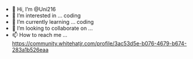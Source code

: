 - 👋 Hi, I’m @Uni216
- 👀 I’m interested in ... coding
- 🌱 I’m currently learning ... coding
- 💞️ I’m looking to collaborate on ...
- 📫 How to reach me ... https://community.whitehatjr.com/profile/3ac53d5e-b076-4679-b674-283a1b526eaa

<!---
Uni216/Uni216 is a ✨ special ✨ repository because its `README.md` (this file) appears on your GitHub profile.
You can click the Preview link to take a look at your changes.
--->
